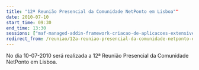 ```yaml
---
title: "12ª Reunião Presencial da Comunidade NetPonto em Lisboa""
date: 2010-07-10
start_time: 09:30
end_time: 13:30
sessions: ["maf-managed-addin-framework-criacao-de-aplicacoes-extensiveis","estrategias-de-estruturacao-de-codigo-fonte-e-controlo-de-versao"]
redirect_from: /reuniao/12a-reuniao-presencial-da-comunidade-netponto-em-lisboa/
---
```

No dia 10-07-2010 será realizada a 12ª Reunião Presencial da Comunidade NetPonto em Lisboa.